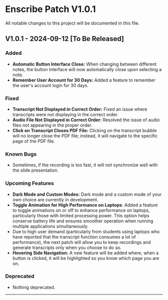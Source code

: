 # Enscribe Patch V1.0.1

All notable changes to this project will be documented in this file.

## V1.0.1 - 2024-09-12 [To Be Released]

### Added
- **Automatic Button Interface Close:** When changing between different notes, the button interface will now automatically close upon selecting a note.
- **Remember User Account for 30 Days:** Added a feature to remember the user's account login for 30 days.

### Fixed
- **Transcript Not Displayed in Correct Order:** Fixed an issue where transcripts were not displaying in the correct order.
- **Audio File Not Displayed in Correct Order:** Resolved the issue of audio files not appearing in the proper order.
- **Click on Transcript Closes PDF File:** Clicking on the transcript bubble will no longer close the PDF file; instead, it will navigate to the specific page of the PDF file.

### Known Bugs
- Sometimes, if the recording is too fast, it will not synchronize well with the slide presentation.

### Upcoming Features
- **Dark Mode and Custom Modes:** Dark mode and a custom mode of your own choice are currently in development.
- **Toggle Animation for High Performance on Laptops**: Added a feature to toggle animations on or off to enhance performance on laptops, particularly those with limited processing power. This option helps conserve battery life and ensures smoother operation when running multiple applications simultaneously.
-  Due to high user demand (particularly from students using laptops who have reported that the transcript function consumes a lot of performance), the next patch will allow you to keep recordings and generate transcripts only when you choose to do so.
- **Hovering Side Navigation:** A new feature will be added where, when a button is clicked, it will be highlighted so you know which page you are on.

  
### Deprecated
- Nothing deprecated.

---
